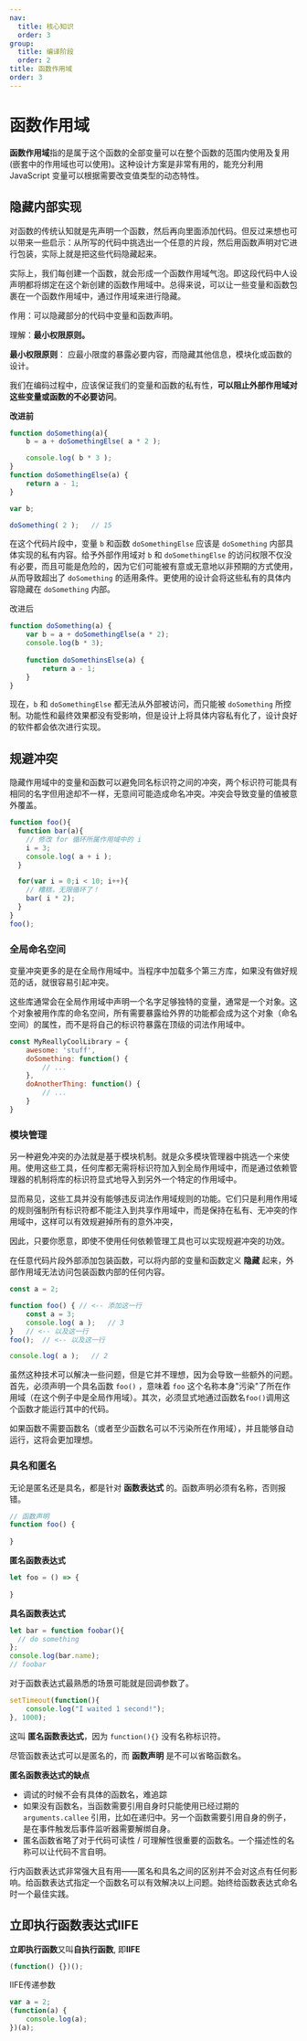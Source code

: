 ```yaml
---
nav:
  title: 核心知识
  order: 3
group:
  title: 编译阶段
  order: 2
title: 函数作用域
order: 3
---
```

# 函数作用域

**函数作用域**指的是属于这个函数的全部变量可以在整个函数的范围内使用及复用(嵌套中的作用域也可以使用)。这种设计方案是非常有用的，能充分利用 JavaScript 变量可以根据需要改变值类型的动态特性。

## 隐藏内部实现

对函数的传统认知就是先声明一个函数，然后再向里面添加代码。但反过来想也可以带来一些启示：从所写的代码中挑选出一个任意的片段，然后用函数声明对它进行包装，实际上就是把这些代码隐藏起来。

实际上，我们每创建一个函数，就会形成一个函数作用域气泡。即这段代码中人设声明都将绑定在这个新创建的函数作用域中。总得来说，可以让一些变量和函数包裹在一个函数作用域中，通过作用域来进行隐藏。

作用：可以隐藏部分的代码中变量和函数声明。

理解：**最小权限原则。**

**最小权限原则**： 应最小限度的暴露必要内容，而隐藏其他信息，模块化或函数的设计。

我们在编码过程中，应该保证我们的变量和函数的私有性，**可以阻止外部作用域对这些变量或函数的不必要访问**。

**改进前**

```js
function doSomething(a){
    b = a + doSomethingElse( a * 2 );

    console.log( b * 3 );
}
function doSomethingElse(a) {
    return a - 1;
}

var b;

doSomething( 2 );	// 15
```

在这个代码片段中，变量 `b` 和函数 `doSomethingElse` 应该是 `doSomething` 内部具体实现的私有内容。给予外部作用域对 `b` 和 `doSomethingElse` 的访问权限不仅没有必要，而且可能是危险的，因为它们可能被有意或无意地以非预期的方式使用，从而导致超出了 `doSomething` 的适用条件。更使用的设计会将这些私有的具体内容隐藏在 `doSomething` 内部。

改进后

```js
function doSomething(a) {
    var b = a + doSomethingElse(a * 2);
    console.log(b * 3);
    
    function doSomethinsElse(a) {
        return a - 1;
    }
}
```

现在，`b` 和 `doSomethingElse` 都无法从外部被访问，而只能被 `doSomething` 所控制。功能性和最终效果都没有受影响，但是设计上将具体内容私有化了，设计良好的软件都会依次进行实现。

## 规避冲突

隐藏作用域中的变量和函数可以避免同名标识符之间的冲突，两个标识符可能具有相同的名字但用途却不一样，无意间可能造成命名冲突。冲突会导致变量的值被意外覆盖。

```js
function foo(){
  function bar(a){
    // 修改 for 循环所属作用域中的 i
    i = 3;
    console.log( a + i );
  }

  for(var i = 0;i < 10; i++){
    // 糟糕，无限循环了！
    bar( i * 2);
  }
}
foo();
```

### 全局命名空间

变量冲突更多的是在全局作用域中。当程序中加载多个第三方库，如果没有做好规范的话，就很容易引起冲突。

这些库通常会在全局作用域中声明一个名字足够独特的变量，通常是一个对象。这个对象被用作库的命名空间，所有需要暴露给外界的功能都会成为这个对象（命名空间）的属性，而不是将自己的标识符暴露在顶级的词法作用域中。

```js
const MyReallyCoolLibrary = {
    awesome: 'stuff',
    doSomething: function() {
      	// ...
    },
    doAnotherThing: function() {
        // ...
    }
}
```

### 模块管理

另一种避免冲突的办法就是基于模块机制。就是众多模块管理器中挑选一个来使用。使用这些工具，任何库都无需将标识符加入到全局作用域中，而是通过依赖管理器的机制将库的标识符显式地导入到另外一个特定的作用域中。

显而易见，这些工具并没有能够违反词法作用域规则的功能。它们只是利用作用域的规则强制所有标识符都不能注入到共享作用域中，而是保持在私有、无冲突的作用域中，这样可以有效规避掉所有的意外冲突，

因此，只要你愿意，即使不使用任何依赖管理工具也可以实现规避冲突的功效。

在任意代码片段外部添加包装函数，可以将内部的变量和函数定义 **隐藏** 起来，外部作用域无法访问包装函数内部的任何内容。

```js
const a = 2;

function foo() { // <-- 添加这一行
    const a = 3;
    console.log( a );	// 3
}	// <-- 以及这一行
foo();	// <-- 以及这一行

console.log( a );	// 2
```

虽然这种技术可以解决一些问题，但是它并不理想，因为会导致一些额外的问题。首先，必须声明一个具名函数 `foo()` ，意味着 `foo` 这个名称本身"污染"了所在作用域（在这个例子中是全局作用域）。其次，必须显式地通过函数名`foo()`调用这个函数才能运行其中的代码。

如果函数不需要函数名（或者至少函数名可以不污染所在作用域），并且能够自动运行，这将会更加理想。

### 具名和匿名

无论是匿名还是具名，都是针对 **函数表达式** 的。函数声明必须有名称，否则报错。

```js
// 函数声明
function foo() {
    
}
```

**匿名函数表达式**

```js
let foo = () => {
    
}
```

**具名函数表达式**

```js
let bar = function foobar(){
  // do something
};
console.log(bar.name);
// foobar
```

对于函数表达式最熟悉的场景可能就是回调参数了。

```js
setTimeout(function(){
    console.log("I waited 1 second!");
}, 1000);
```

这叫 **匿名函数表达式**，因为 `function(){}` 没有名称标识符。

尽管函数表达式可以是匿名的，而 **函数声明** 是不可以省略函数名。

**匿名函数表达式的缺点**

- 调试的时候不会有具体的函数名，难追踪
- 如果没有函数名，当函数需要引用自身时只能使用已经过期的 `arguments.callee` 引用，比如在递归中。另一个函数需要引用自身的例子，是在事件触发后事件监听器需要解绑自身。
- 匿名函数省略了对于代码可读性 / 可理解性很重要的函数名。一个描述性的名称可以让代码不言自明。

行内函数表达式非常强大且有用——匿名和具名之间的区别并不会对这点有任何影响。给函数表达式指定一个函数名可以有效解决以上问题。始终给函数表达式命名时一个最佳实践。

## 立即执行函数表达式IIFE

**立即执行函数**又叫**自执行函数**, 即**IIFE**

```js
(function() {})();
```

IIFE传递参数

```js
var a = 2;
(function(a) {
    console.log(a);
})(a);
```



